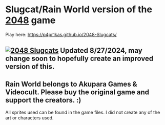 Slugcat/Rain World version of the [2048](http://gabrielecirulli.github.io/2048/) game
========================================================================

Play here: https://p4pr1kas.github.io/2048-Slugcats/

[![2048 Slugcats](https://static.miraheze.org/rainworldwiki/thumb/8/83/Steam_Icon.png/202px-Steam_Icon.png)](https://p4pr1kas.github.io/2048-Slugcats/)
Updated 8/27/2024, may change soon to hopefully create an improved version of this.
-------------------------------------------------------------------------


Rain World belongs to Akupara Games & Videocult. Please buy the original game and support the creators. :) 
-------------------------------------------------------------------------
All sprites used can be found in the game files. I did not create any of the art or characters used.
